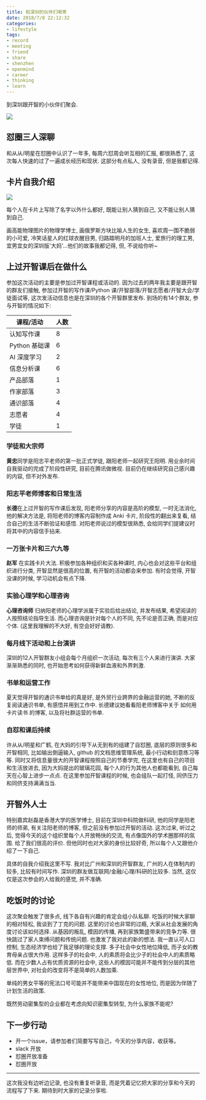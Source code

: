 ```yaml
---
title: 和深圳的伙伴们喝茶 
date: 2018/7/8 22:12:32
categories: 
- lifestyle
tags: 
- record
- meeting
- friend
- share
- shenzhen
- openmind
- career
- thinking
- learn
---
```


到深圳跟开智的小伙伴们聚会. 

![](https://ws1.sinaimg.cn/large/006tNc79gy1ft2wa8u7o0j31kw16o4qq.jpg)

## 怼圈三人深聊

和从从/明星在怼圈中认识了一年多, 每周六怼周会听互相的汇报, 都很熟悉了, 这次每人快速的过了一遍成长经历和现状. 这部分有点私人, 没有录音, 但是我都记得.

## 卡片自我介绍

![](https://ws4.sinaimg.cn/large/006tNc79gy1ft2wb33zxjj31kw10s118.jpg)

每个人在卡片上写除了名字以外什么都好, 既能让别人猜到自己, 又不能让别人猜到自己. 

画高能物理图片的物理学博士, 画俄罗斯方块比喻人生的女生, 喜欢周一围不脆弱的小可爱, 冷笑话星人的红球衣醒目男, 归路踏明月的加班人士, 爱旅行的理工男, 宜男宜女的深圳版'大妈'...他们的故事我都记得, 但, 不说给你听~


## 上过开智课后在做什么

参加这次活动的主要是参加过开智课程或活动的. 因为过去的两年我主要是跟开智的群友们接触, 参加过开智的写作课/Python 课/开智部落/开智志愿者/开智大会/学徒面试等, 这次发活动信息也是在深圳的各个开智群里发布. 到场的有14个群友, 参与开智的情况如下:

课程/活动|人数
---|---
认知写作课|8
Python 基础课|6
AI 深度学习|2
信息分析课|6
产品部落|1
作家部落|3
通识部落|4
志愿者|4
学徒|1

### 学徒和大宗师

**黄忠**同学是阳志平老师的第一批正式学徒, 跟阳老师一起研究王阳明. 用业余时间自我驱动的完成了阶段性研究, 目前在腾讯做微视. 目前仍在继续研究自己感兴趣的内容, 但不对外发布.

### 阳志平老师博客和日常生活

**长德**在上过开智的写作课后发现, 阳老师分享的内容是高阶的模型, 一时无法消化, 他的解决方法是, 将阳老师的博客内容制作成 Anki 卡片, 阶段性的翻出来复看, 结合自己的生活不断验证和感悟. 对阳老师说过的模型很熟悉, 会给同学们提建议时将其中的内容信手拈来.

### 一万张卡片和三六九等

**赵军** 在实践卡片大法. 积极参加各种组织和买各种课时, 内心也会对这些平台和组织进行分类, 开智显然是很高的位置, 有开智的活动都会来参加. 有时会觉得, 开智没课的时候, 学习动机会有点下降.

### 实验心理学和心理咨询

**心理咨询师** 归纳阳老师的心理学派属于实验后给出结论, 并发布结果, 希望阅读的人按照结论指导生活. 而心理咨询是针对每个人的不同, 先不论是否正确, 而是对应个体. (这里我理解的不大好, 有空会好好请教).

### 每月线下活动和上台演讲

深圳的12人开智群友小组会每个月组织一次活动, 每次有三个人来进行演讲. 大家渐渐熟悉的同时, 也开始思考如何获得新鲜血液和外界刺激. 

### 书单和运营工作

夏天觉得开智的通识书单给的真是好, 是外贸行业跨界的金融运营的她, 不断的反复阅读通识书单, 有感悟并用到工作中. 长德建议她看看阳老师博客中关于 如何用卡片读书 的博客, 以及将社群运营的书单.

### 自怼和课后持续

许从从/明星和广鹤, 在大妈的引导下从无到有的组建了自怼圈, 底层的原则很多和开智相同, 比如输出倒逼输入, github 的文档思维管理系统, 最小行动和刻意练习等等. 同时又将信息量很大的开智课程按照自己的节奏学完, 在这里也有自己的项目和生活放进去, 因为大妈提出的玻璃花园, 每个人的行为其他人也都能看到, 自己每天在心智上进步一点点. 在这里参加开智课程的时候, 也会组队一起打怪, 同侪压力和同侪支持满满当当. 

## 开智外人士

特别嘉宾赵磊是香港大学的医学博士, 目前在深圳中科院做科研, 他的同学是阳老师的师弟, 有关注阳老师的博客, 但之前没有参加过开智的活动. 这次过来, 听过之后, 觉得今天的这个组织里每个人开放畅快的交流, 有点像国外的学术圈那样的氛围. 给了我们很高的评价. 但他同时也对大家的身份比较好奇, 所以每个人又跟他介绍了一下自己.

具体的自我介绍我这里不写. 我对比广州和深圳的开智群友, 广州的人在体制内的较多, 比较有时间写作. 深圳的群友做互联网/金融/心理/科研的比较多. 当然, 这仅仅是这次参会的人给我的感觉, 并不准确.



## 吃饭时的讨论

这次聚会触发了很多点, 线下各自有兴趣的肯定会组小队私聊. 吃饭的时候大家聊的相对轻松, 我谈到了丁克的问题. 这里的讨论也非常的过瘾, 大家从社会发展的角度讨论该如何选择. 从基因的叛乱, 模因的传播, 再到家族繁盛带来的竞争力等. 很快跳过了家人束缚问题和传统问题. 也激发了我对此的新的想法. 我一直认可人口控制, 生态经济学也给了我足够的理论支撑. 多子社会中女性地位降低, 而子女的教育母亲占很大作用. 这样多子的社会中, 人的素质将会比少子的社会中人的素质略低. 而在少数人占有优质资源的社会中, 这些人的模因可能并不能传到分层的其他层世界中, 对社会的改变将不是简单的人数加乘. 

单纯的男女平等的宪法口号可能并不能带来中国现在的女性地位, 而是因为伴随了计划生活的政策. 

既然劳动密集型的企业都在考虑向知识密集型转型, 为什么家族不能呢? 

## 下一步行动

- 开一个issue，请参加者们简要写写自己，今天的分享内容，收获等。
- slack 开放
- 怼圈开放准备
- 怼圈开放

***

这次我没有边听边记录, 也没有重复听录音, 而是凭着记忆把大家的分享和今天的流程写了下来. 期待到时大家的记录分享啦. 
 
